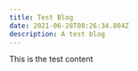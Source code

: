 ```yaml
---
title: Test Blog
date: 2021-06-28T08:26:34.804Z
description: A test blog
---
```

This is the test content